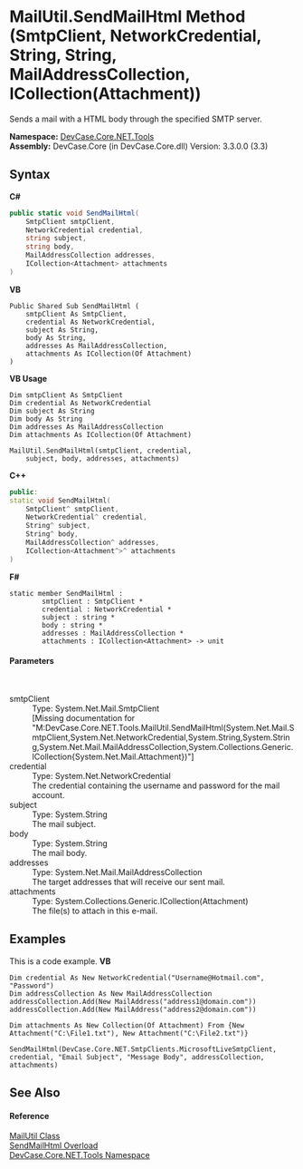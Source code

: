 # MailUtil.SendMailHtml Method (SmtpClient, NetworkCredential, String, String, MailAddressCollection, ICollection(Attachment))
 

Sends a mail with a HTML body through the specified SMTP server.

**Namespace:**&nbsp;<a href="N_DevCase_Core_NET_Tools">DevCase.Core.NET.Tools</a><br />**Assembly:**&nbsp;DevCase.Core (in DevCase.Core.dll) Version: 3.3.0.0 (3.3)

## Syntax

**C#**<br />
``` C#
public static void SendMailHtml(
	SmtpClient smtpClient,
	NetworkCredential credential,
	string subject,
	string body,
	MailAddressCollection addresses,
	ICollection<Attachment> attachments
)
```

**VB**<br />
``` VB
Public Shared Sub SendMailHtml ( 
	smtpClient As SmtpClient,
	credential As NetworkCredential,
	subject As String,
	body As String,
	addresses As MailAddressCollection,
	attachments As ICollection(Of Attachment)
)
```

**VB Usage**<br />
``` VB Usage
Dim smtpClient As SmtpClient
Dim credential As NetworkCredential
Dim subject As String
Dim body As String
Dim addresses As MailAddressCollection
Dim attachments As ICollection(Of Attachment)

MailUtil.SendMailHtml(smtpClient, credential, 
	subject, body, addresses, attachments)
```

**C++**<br />
``` C++
public:
static void SendMailHtml(
	SmtpClient^ smtpClient, 
	NetworkCredential^ credential, 
	String^ subject, 
	String^ body, 
	MailAddressCollection^ addresses, 
	ICollection<Attachment^>^ attachments
)
```

**F#**<br />
``` F#
static member SendMailHtml : 
        smtpClient : SmtpClient * 
        credential : NetworkCredential * 
        subject : string * 
        body : string * 
        addresses : MailAddressCollection * 
        attachments : ICollection<Attachment> -> unit 

```


#### Parameters
&nbsp;<dl><dt>smtpClient</dt><dd>Type: System.Net.Mail.SmtpClient<br />\[Missing <param name="smtpClient"/> documentation for "M:DevCase.Core.NET.Tools.MailUtil.SendMailHtml(System.Net.Mail.SmtpClient,System.Net.NetworkCredential,System.String,System.String,System.Net.Mail.MailAddressCollection,System.Collections.Generic.ICollection{System.Net.Mail.Attachment})"\]</dd><dt>credential</dt><dd>Type: System.Net.NetworkCredential<br />The credential containing the username and password for the mail account.</dd><dt>subject</dt><dd>Type: System.String<br />The mail subject.</dd><dt>body</dt><dd>Type: System.String<br />The mail body.</dd><dt>addresses</dt><dd>Type: System.Net.Mail.MailAddressCollection<br />The target addresses that will receive our sent mail.</dd><dt>attachments</dt><dd>Type: System.Collections.Generic.ICollection(Attachment)<br />The file(s) to attach in this e-mail.</dd></dl>

## Examples
This is a code example. 
**VB**<br />
``` VB
Dim credential As New NetworkCredential("Username@Hotmail.com", "Password")
Dim addressCollection As New MailAddressCollection 
addressCollection.Add(New MailAddress("address1@domain.com"))
addressCollection.Add(New MailAddress("address2@domain.com"))

Dim attachments As New Collection(Of Attachment) From {New Attachment("C:\File1.txt"), New Attachment("C:\File2.txt")}

SendMailHtml(DevCase.Core.NET.SmtpClients.MicrosoftLiveSmtpClient, credential, "Email Subject", "Message Body", addressCollection, attachments)
```


## See Also


#### Reference
<a href="T_DevCase_Core_NET_Tools_MailUtil">MailUtil Class</a><br /><a href="Overload_DevCase_Core_NET_Tools_MailUtil_SendMailHtml">SendMailHtml Overload</a><br /><a href="N_DevCase_Core_NET_Tools">DevCase.Core.NET.Tools Namespace</a><br />